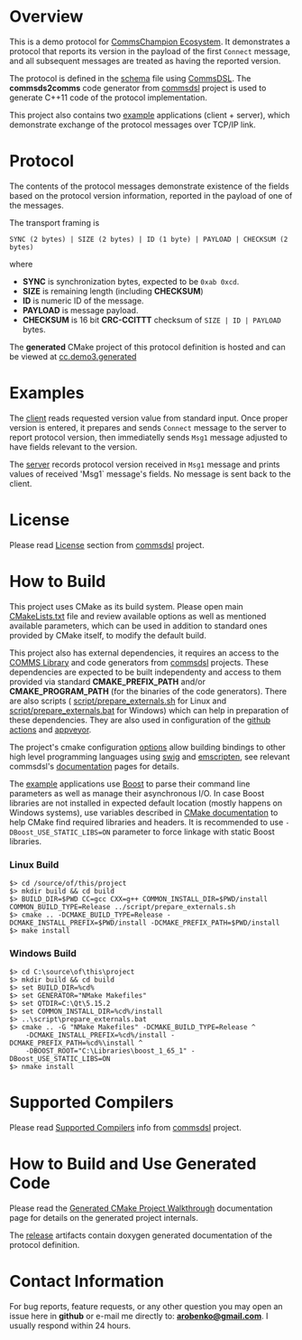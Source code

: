 # Overview
This is a demo protocol for [CommsChampion Ecosystem](https://commschamp.github.io). 
It demonstrates a protocol that reports its version in the payload of the first
`Connect` message, and all subsequent messages are treated as having the
reported version.

The protocol is defined in the [schema](dsl/schema.xml)
file using [CommsDSL](https://github.com/commschamp/CommsDSL-Specification).
The **commsds2comms** code generator from [commsdsl](https://github.com/commschamp/commsdsl)
project is used to generate C++11 code of the protocol implementation.

This project also contains two [example](examples) 
applications (client + server), which demonstrate exchange of the protocol
messages over TCP/IP link.

# Protocol
The contents of the protocol messages demonstrate existence of the fields
based on the protocol version information, reported in the payload of one
of the messages. 

The transport framing is
```
SYNC (2 bytes) | SIZE (2 bytes) | ID (1 byte) | PAYLOAD | CHECKSUM (2 bytes)
```
where
- **SYNC** is synchronization bytes, expected to be `0xab 0xcd`.
- **SIZE** is remaining length (including **CHECKSUM**)
- **ID** is numeric ID of the message.
- **PAYLOAD** is message payload.
- **CHECKSUM** is 16 bit **CRC-CCITTT** checksum of `SIZE | ID | PAYLOAD` bytes.

The **generated** CMake project of this protocol definition is hosted and can be
viewed at [cc.demo3.generated](https://github.com/commschamp/cc.demo3.generated)

# Examples
The [client](examples/client) reads requested version value from standard input.
Once proper version is entered, it prepares and sends `Connect`  message to 
the server to report protocol version, then immediatelly sends `Msg1` 
message adjusted to have fields relevant to the version. 

The [server](examples/server) records protocol version received in `Msg1` message
and prints values of received 'Msg1` message's fields. No message is sent back
to the client.

# License
Please read [License](https://github.com/commschamp/commsdsl#license)
section from [commsdsl](https://github.com/commschamp/commsdsl) project.

# How to Build
This project uses CMake as its build system. Please open main
[CMakeLists.txt](CMakeLists.txt) file and review available options as well as
mentioned available parameters, which can be used in addition to standard 
ones provided by CMake itself, to modify the default build. 

This project also has external dependencies, it requires an access to
the [COMMS Library](https://github.com/commschamp/comms) and
code generators from [commsdsl](https://github.com/commschamp/commsdsl) projects.
These dependencies are expected to be built independenty and access to them provided
via standard **CMAKE_PREFIX_PATH** and/or **CMAKE_PROGRAM_PATH** (for the binaries of
the code generators). There are also scripts (
[script/prepare_externals.sh](script/prepare_externals.sh) for Linux and
[script/prepare_externals.bat](script/prepare_externals.bat) for Windows)
which can help in preparation of these dependencies. They are also used
in configuration of the [github actions](.github/workflows/actions_build.yml) and
[appveyor](.appveyor.yml).

The project's cmake configuration [options](CMakeLists.txt) allow building
bindings to other high level programming languages using [swig](https://www.swig.org/)
and [emscripten](https://emscripten.org/), see relevant commsdsl's
[documentation](https://github.com/commschamp/commsdsl/tree/master/doc) pages for details.

The [example](#examples) applications use [Boost](https://www.boost.org)
to parse their command line parameters as well as manage their asynchronous I/O. 
In case Boost libraries are not installed in expected default location
(mostly happens on Windows systems), use variables described in 
[CMake documentation](https://cmake.org/cmake/help/v3.8/module/FindBoost.html) 
to help CMake find required libraries and headers. 
It is recommended to use `-DBoost_USE_STATIC_LIBS=ON` parameter to force
linkage with static Boost libraries.

### Linux Build
```
$> cd /source/of/this/project
$> mkdir build && cd build
$> BUILD_DIR=$PWD CC=gcc CXX=g++ COMMON_INSTALL_DIR=$PWD/install COMMON_BUILD_TYPE=Release ../script/prepare_externals.sh
$> cmake .. -DCMAKE_BUILD_TYPE=Release -DCMAKE_INSTALL_PREFIX=$PWD/install -DCMAKE_PREFIX_PATH=$PWD/install
$> make install
```

### Windows Build
```
$> cd C:\source\of\this\project
$> mkdir build && cd build
$> set BUILD_DIR=%cd%
$> set GENERATOR="NMake Makefiles"
$> set QTDIR=C:\Qt\5.15.2
$> set COMMON_INSTALL_DIR=%cd%/install
$> ..\script\prepare_externals.bat
$> cmake .. -G "NMake Makefiles" -DCMAKE_BUILD_TYPE=Release ^
    -DCMAKE_INSTALL_PREFIX=%cd%/install -DCMAKE_PREFIX_PATH=%cd%\install ^
    -DBOOST_ROOT="C:\Libraries\boost_1_65_1" -DBoost_USE_STATIC_LIBS=ON
$> nmake install
```

# Supported Compilers
Please read [Supported Compilers](https://github.com/commschamp/commsdsl#supported-compilers)
info from [commsdsl](https://github.com/commschamp/commsdsl) project.

# How to Build and Use Generated Code
Please read the
[Generated CMake Project Walkthrough](https://github.com/commschamp/commsdsl/blob/master/doc/GeneratedProjectWalkthrough.md)
documentation page for details on the generated project internals.

The [release](https://github.com/commschamp/cc.demo3.commsdsl/releases)
artifacts contain doxygen generated documentation of the protocol definition.

# Contact Information
For bug reports, feature requests, or any other question you may open an issue
here in **github** or e-mail me directly to: **arobenko@gmail.com**. I usually
respond within 24 hours.

